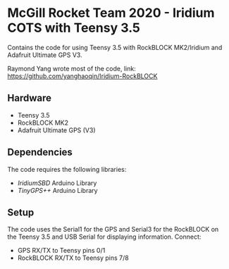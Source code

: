# McGill Rocket Team 2020 - Iridium COTS with Teensy 3.5

Contains the code for using Teensy 3.5 with RockBLOCK MK2/Iridium and Adafruit Ultimate GPS V3. 

Raymond Yang wrote most of the code, link: https://github.com/yanghaoqin/Iridium-RockBLOCK

## Hardware
- Teensy 3.5
- RockBLOCK MK2
- Adafruit Ultimate GPS (V3)

## Dependencies

The code requires the following libraries:
- *_IridiumSBD_* Arduino Library
- *_TinyGPS++_* Arduino Library

## Setup

The code uses the Serial1 for the GPS and Serial3 for the RockBLOCK on the Teensy 3.5 and USB Serial for displaying information. Connect:
- GPS RX/TX to Teensy pins 0/1
- RockBLOCK RX/TX to Teensy pins 7/8
